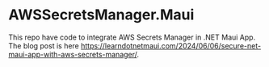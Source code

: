 # AWSSecretsManager.Maui


This repo have code to integrate AWS Secrets Manager in .NET Maui App.   The blog post is here https://learndotnetmaui.com/2024/06/06/secure-net-maui-app-with-aws-secrets-manager/. 
